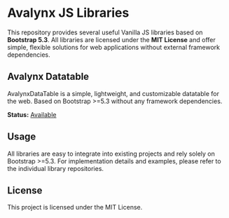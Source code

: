 # Avalynx JS Libraries

This repository provides several useful Vanilla JS libraries based on **Bootstrap 5.3**. All libraries are licensed under the **MIT License** and offer simple, flexible solutions for web applications without external framework dependencies.

## Avalynx Datatable ##

AvalynxDataTable is a simple, lightweight, and customizable datatable for the web. Based on Bootstrap >=5.3 without any framework dependencies.

**Status:** [Available](https://github.com/avalynx/datatable)

## Usage

All libraries are easy to integrate into existing projects and rely solely on Bootstrap >=5.3. For implementation details and examples, please refer to the individual library repositories.

## License

This project is licensed under the MIT License.
